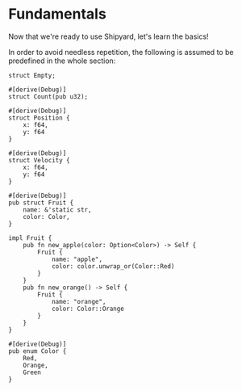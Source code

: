 # Fundamentals

Now that we're ready to use Shipyard, let's learn the basics!

In order to avoid needless repetition, the following is assumed to be predefined in the whole section:

```rust, noplaypen
struct Empty;

#[derive(Debug)]
struct Count(pub u32);

#[derive(Debug)]
struct Position {
    x: f64,
    y: f64
}

#[derive(Debug)]
struct Velocity {
    x: f64,
    y: f64
}

#[derive(Debug)]
pub struct Fruit {
    name: &'static str,
    color: Color, 
}

impl Fruit {
    pub fn new_apple(color: Option<Color>) -> Self {
        Fruit {
            name: "apple",
            color: color.unwrap_or(Color::Red)
        }
    }
    pub fn new_orange() -> Self {
        Fruit {
            name: "orange",
            color: Color::Orange
        }
    }
}

#[derive(Debug)]
pub enum Color {
    Red,
    Orange,
    Green
}
```
